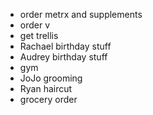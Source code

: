 * order metrx and supplements
* order v
* get trellis
* Rachael birthday stuff
* Audrey birthday stuff
* gym
* JoJo grooming
* Ryan haircut 
* grocery order
